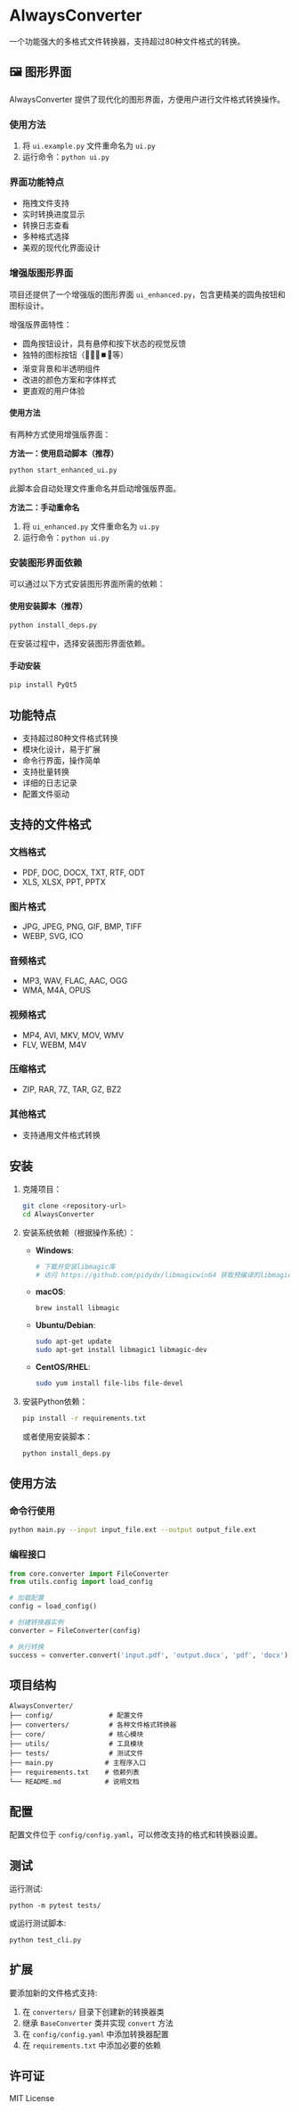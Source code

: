 # AlwaysConverter

一个功能强大的多格式文件转换器，支持超过80种文件格式的转换。

## 🖼 图形界面

AlwaysConverter 提供了现代化的图形界面，方便用户进行文件格式转换操作。

### 使用方法

1. 将 `ui.example.py` 文件重命名为 `ui.py`
2. 运行命令：`python ui.py`

### 界面功能特点

- 拖拽文件支持
- 实时转换进度显示
- 转换日志查看
- 多种格式选择
- 美观的现代化界面设计

### 增强版图形界面

项目还提供了一个增强版的图形界面 `ui_enhanced.py`，包含更精美的圆角按钮和图标设计。

增强版界面特性：
- 圆角按钮设计，具有悬停和按下状态的视觉反馈
- 独特的图标按钮（📁📂🚀⏹️🔄等）
- 渐变背景和半透明组件
- 改进的颜色方案和字体样式
- 更直观的用户体验

#### 使用方法

有两种方式使用增强版界面：

**方法一：使用启动脚本（推荐）**
```bash
python start_enhanced_ui.py
```
此脚本会自动处理文件重命名并启动增强版界面。

**方法二：手动重命名**
1. 将 `ui_enhanced.py` 文件重命名为 `ui.py`
2. 运行命令：`python ui.py`

### 安装图形界面依赖

可以通过以下方式安装图形界面所需的依赖：

#### 使用安装脚本（推荐）

```bash
python install_deps.py
```

在安装过程中，选择安装图形界面依赖。

#### 手动安装

```bash
pip install PyQt5
```

## 功能特点

- 支持超过80种文件格式转换
- 模块化设计，易于扩展
- 命令行界面，操作简单
- 支持批量转换
- 详细的日志记录
- 配置文件驱动

## 支持的文件格式

### 文档格式
- PDF, DOC, DOCX, TXT, RTF, ODT
- XLS, XLSX, PPT, PPTX

### 图片格式
- JPG, JPEG, PNG, GIF, BMP, TIFF
- WEBP, SVG, ICO

### 音频格式
- MP3, WAV, FLAC, AAC, OGG
- WMA, M4A, OPUS

### 视频格式
- MP4, AVI, MKV, MOV, WMV
- FLV, WEBM, M4V

### 压缩格式
- ZIP, RAR, 7Z, TAR, GZ, BZ2

### 其他格式
- 支持通用文件格式转换

## 安装

1. 克隆项目：
   ```bash
   git clone <repository-url>
   cd AlwaysConverter
   ```

2. 安装系统依赖（根据操作系统）：
   - **Windows**:
     ```bash
     # 下载并安装libmagic库
     # 访问 https://github.com/pidydx/libmagicwin64 获取预编译的libmagic库
     ```
   - **macOS**:
     ```bash
     brew install libmagic
     ```
   - **Ubuntu/Debian**:
     ```bash
     sudo apt-get update
     sudo apt-get install libmagic1 libmagic-dev
     ```
   - **CentOS/RHEL**:
     ```bash
     sudo yum install file-libs file-devel
     ```

3. 安装Python依赖：
   ```bash
   pip install -r requirements.txt
   ```

   或者使用安装脚本：
   ```bash
   python install_deps.py
   ```

## 使用方法

### 命令行使用
```bash
python main.py --input input_file.ext --output output_file.ext
```

### 编程接口
```python
from core.converter import FileConverter
from utils.config import load_config

# 加载配置
config = load_config()

# 创建转换器实例
converter = FileConverter(config)

# 执行转换
success = converter.convert('input.pdf', 'output.docx', 'pdf', 'docx')
```

## 项目结构

```
AlwaysConverter/
├── config/              # 配置文件
├── converters/          # 各种文件格式转换器
├── core/                # 核心模块
├── utils/               # 工具模块
├── tests/               # 测试文件
├── main.py             # 主程序入口
├── requirements.txt    # 依赖列表
└── README.md           # 说明文档
```

## 配置

配置文件位于 `config/config.yaml`，可以修改支持的格式和转换器设置。

## 测试

运行测试:
```
python -m pytest tests/
```

或运行测试脚本:
```
python test_cli.py
```

## 扩展

要添加新的文件格式支持:

1. 在 `converters/` 目录下创建新的转换器类
2. 继承 `BaseConverter` 类并实现 `convert` 方法
3. 在 `config/config.yaml` 中添加转换器配置
4. 在 `requirements.txt` 中添加必要的依赖

## 许可证

MIT License